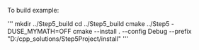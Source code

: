 To build example:

'''
mkdir ../Step5_build
cd ../Step5_build
cmake ../Step5 -DUSE_MYMATH=OFF
cmake --install . --config Debug --prefix "D:/cpp_solutions/Step5Project/install"
'''